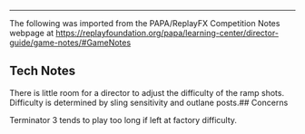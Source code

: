***
The following was imported from the PAPA/ReplayFX Competition Notes webpage at https://replayfoundation.org/papa/learning-center/director-guide/game-notes/#GameNotes

## Tech Notes
            
There is little room for a director to adjust the difficulty of the ramp shots. Difficulty is determined by sling sensitivity and outlane posts.## Concerns
            
Terminator 3 tends to play too long if left at factory difficulty.
